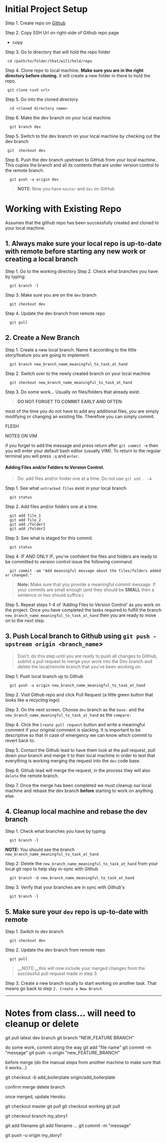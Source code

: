 # Initial Project Setup
  Step 1. Create repo on [Github](https://github.com)

  Step 2. Copy SSH Url on right-side of Github repo page
   * copy <ssh url>

  Step 3. Go to directory that will hold the repo folder
   ```
    cd /path/to/folder/that/will/hold/repo
   ```

  Step 4. Clone repo to local machine. __Make sure you are in the right directory before cloning.__ It will create a new folder in there to hold the repo.
   ```
    git clone <ssh url>
   ```
  
  Step 5. Go into the cloned directory
  ```
    cd <cloned directory name>
  ```
  
  Step 6. Make the dev branch on your local machine
  ```
    git branch dev
  ```

  Step 5. Switch to the dev branch on your local machine by checking out the dev branch
  ```
   git  checkout dev
  ```

  Step 6. Push the dev branch upstream to GitHub from your local machine. This copies the branch and all its contents that are under version control to the remote branch.
  ```
    git push -u origin dev
  ```
  > __NOTE__: Now you have `master` and `dev` on GitHub



# Working with Existing Repo
  Assumes that the github repo has been successfully created and cloned to your local machine.

## 1. Always make sure your local repo is up-to-date with remote before starting any new work or creating a local branch
  Step 1. Go to the working directory
  Step 2. Check what branches you have by typing:
  ```
    git branch -l
  ```

  Step 3. Make sure you are on the `dev` branch
  ```
    git checkout dev
  ```

  Step 4. Update the dev branch from remote repo
  ```
    git pull
  ```

## 2. Create a New Branch
  Step 1. Create a new local branch. Name it according to the little story/feature you are going to implement.
  ```
    git branch new_branch_name_meaningful_to_task_at_hand
  ```

  Step 2. Switch over to the newly created branch on your local machine
  ```
    git checkout new_branch_name_meaningful_to_task_at_hand
  ```
  
  Step 3. Do some work... Usually on files/folders that already exist. 
  > __DO NOT FORGET TO COMMIT EARLY AND OFTEN__.

most of the time you do not have to add any additional files, you are simply modifying or changing an existing file. Therefore you can simply commit.

FLESH

NOTES ON VIM

if you forget to add the message and press return after `git commit -m` then you will enter your default bash editor (usually VIM). To return to the regular terminal you will press `:q` and `enter`.

#### Adding Files and/or Folders to Version Control.
> Do: add files and/or folder one at a time. Do not use `git add . -A`

  Step 1. See what `untracked files` exist in your local branch
  ```
    git status
  ```

  Step 2. Add files and/or folders one at a time.
  ```
    git add file_1
    git add file_2
    git add /folder1
    git add /folder2
  ```

  Step 3. See what is staged for this commit.
  ```
    git status
  ```

  Step 4. IF AND ONLY IF, you're confident the files and folders are ready to be committed to version control issue the following command:
  ```
    git commit -am "Add meaningful message about the files/folders added or changed."
  ```

  >__Note:__ Make sure that you provide a meaningful commit message. If your commits are small enough (and they should be **SMALL** then a sentence or two should suffice.)

  Step 5. Repeat steps 1-4 of 'Adding Files to Version Control' as you work on the project. Once you have completed the tasks required to fulfill the branch `new_branch_name_meaningful_to_task_at_hand` then you are ready to move on to the next step.



## 3. Push Local branch to Github using `git push -upstream origin <branch_name`>
> Don't: do this step until you are ready to push all changes to GitHub, submit a pull request to merge your work into the Dev branch and delete the local/remote branch that you've been working on.

  Step 1. Push local branch up to Github
  ```
    git push -u origin new_branch_name_meaningful_to_task_at_hand
  ```

  Step 2. Visit Github repo and click Pull Request (a little green button that looks like a recycling logo)

  Step 3. On the next screen, Choose `dev` branch as the `base:` and the `new_branch_name_meaningful_to_task_at_hand` as the `compare:`

  Step 4. Click the `Create pull request` button and write a meaningful comment if your original comment is slacking. It is important to be descriptive so that in case of emergency we can know which commit to revert back to.

  Step 5. Contact the Github lead to have them look at the pull request, pull down your branch and merge it to their local machine in order to test that everything is working merging the request into the `dev` code base. 

  Step 6. Github lead will merge the request, in the process they will also `delete` the remote branch. 

  Step 7. Once the merge has been completed we must cleanup our local machine and rebase the dev branch __before__ starting to work on anything else.



## 4. Cleanup local machine and rebase the dev branch
  Step 1. Check what branches you have by typing:
  ```
    git branch -l
  ```
  __NOTE:__ You should see the branch `new_branch_name_meaningful_to_task_at_hand`

  Step 2: Delete the `new_branch_name_meaningful_to_task_at_hand` from your local git repo to help stay in-sync with Github
  ```
    git branch -d new_branch_name_meaningful_to_task_at_hand
  ```

  Step 3. Verify that your branches are in sync with Github's
  ```
    git branch -l
  ```


## 5. Make sure your `dev` repo is up-to-date with remote
  Step 1. Switch to dev branch
  ```
    git checkout dev
  ```

  Step 2. Update the dev branch from remote repo
  ```
    git pull
  ```
  > __NOTE:__this will now include your merged changes from the successful pull request made in step 3.

  Step 3. Create a new branch locally to start working on another task. That means go back to step `2. Create a New Branch`






<hr>

# Notes from class... will need to cleanup or delete

git pull latest dev branch
git branch "NEW_FEATURE BRANCH"

do some work, commit along the way
git add "file name"
git commit -m "message"
git push -u origin "new_FEATURE_BRANCH"


before merge (do the manual steps from another machine to make sure that it works...)

<!-- pull the pull request to local machine -->
git checkout -b add_boilerplate origin/add_boilerplate
  <!-- test locally, make sure everything is still working... run test suite -->
  <!-- then confirm merge online.  -->
confirm merge
delete branch

<!-- do another pull request from dev into master -->
once merged, update Heroku

<!-- starting up -->
git checkout master
git pull
git checkout working
git pull
  <!-- always branch off of working -->

git checkout branch my_story1
  <!-- do work -->
  git add filename
  git add filename
  ...
  git commit -m "message"

<!-- once you are satisfied its working on your local branch, push it up to GitHub with -u -->
git push -u origin my_story1 

<!-- go on github and click on pull request (make sure you select working NOT master) -->

